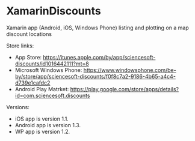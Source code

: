 # XamarinDiscounts
Xamarin app (Android, iOS, Windows Phone) listing and plotting on a map discount locations

Store links:
- App Store: https://itunes.apple.com/by/app/sciencesoft-discounts/id1016442111?mt=8 
- Microsoft Windows Phone: https://www.windowsphone.com/be-by/store/app/sciencesoft-discounts/f0f8c7a2-9186-4b65-a4c4-d739e1cafdc2
- Android Play Matrket: https://play.google.com/store/apps/details?id=com.sciencesoft.discounts

Versions:
- iOS app is version 1.1.
- Android app is version 1.3.
- WP app is version 1.2.


